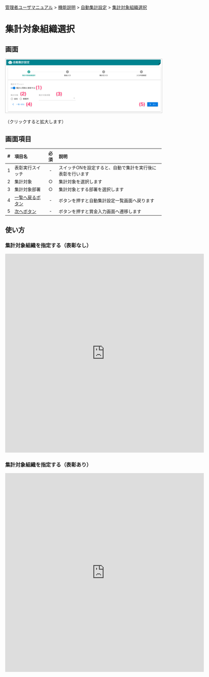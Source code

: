 [管理者ユーザマニュアル](/管理者機能/) > [機能説明](/管理者機能/#_16) > [自動集計設定](/管理者機能/#_23) > [集計対象組織選択](#)
# 集計対象組織選択

## 画面
<a href="../../../images/autototal/2-1.png" data-lightbox="スクリーンショット" data-title="スクリーンショット">
    <img src="../../../images/autototal/2-1.png" style="border: solid 1px #ccc; width: 800px;" />
</a>

（クリックすると拡大します）


## 画面項目
|   #   | 項目名           | 必須  | 説明                                                       |
| :---: | :--------------- | :---: | :--------------------------------------------------------- |
|   1   | 表彰実行スイッチ |   -   | スイッチONを設定すると、自動で集計を実行後に表彰を行います |
|   2   | 集計対象         |   ○   | 集計対象を選択します                                       |
|   3   | 集計対象部署     |   ○   | 集計対象とする部署を選択します                             |
|   4   | [一覧へ戻るボタン](autototal01.md) |   -   | ボタンを押すと自動集計設定一覧画面へ戻ります               |
|   5   | [次へボタン](autototal03.md)       |   -   | ボタンを押すと賞金入力画面へ遷移します                     |


## 使い方

### 集計対象組織を指定する（表彰なし）
<iframe src="https://scribehow.com/embed/__dlETbo6uRaOivDyFfk9T1w" width="640" height="640" allowfullscreen frameborder="0"></iframe>

### 集計対象組織を指定する（表彰あり）
<iframe src="https://scribehow.com/embed/__9N7Ha-7zS3u8jP3Tkzr8Kw" width="640" height="640" allowfullscreen frameborder="0"></iframe>

